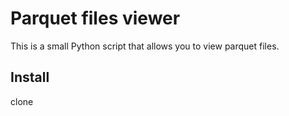 # Parquet files viewer
This is a small Python script that allows you to view parquet files.

## Install
clone 
